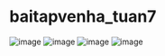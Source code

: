 # baitapvenha_tuan7
![image](https://github.com/user-attachments/assets/ad545a92-d881-40a5-b1fe-8ca95b094fba)
![image](https://github.com/user-attachments/assets/0277691d-e000-434c-96fd-0f4717a91cdb)
![image](https://github.com/user-attachments/assets/54336172-2a22-44e0-829e-8ac73bcb5d50)
![image](https://github.com/user-attachments/assets/5663889c-8940-416c-8695-6547c1023228)

